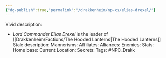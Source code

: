 ```yaml
---
{"dg-publish":true,"permalink":"/drakkenheim/np-cs/elias-drexel/"}
---
```


Vivid description: 
- *Lord Commander Elias Drexel* is the leader of [[Drakkenheim/Factions/The Hooded Lanterns\|The Hooded Lanterns]]
Stale description: 
Mannerisms: 
Affiliates: 
Alliances: 
Enemies: 
Stats: 
Home base: 
Current Location: 
Secrets: 
Tags: #NPC_Drakk 